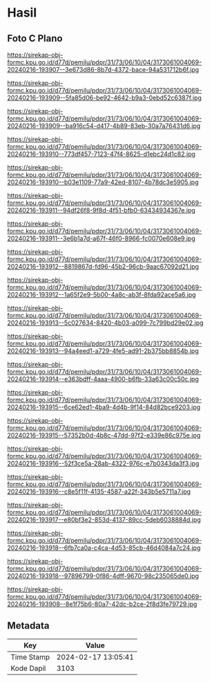 # Hasil

## Foto C Plano

https://sirekap-obj-formc.kpu.go.id/d77d/pemilu/pdpr/31/73/06/10/04/3173061004069-20240216-193907--3e673d86-8b7d-4372-bace-94a531712b6f.jpg

https://sirekap-obj-formc.kpu.go.id/d77d/pemilu/pdpr/31/73/06/10/04/3173061004069-20240216-193909--5fa85d06-be92-4642-b9a3-0ebd52c6387f.jpg

https://sirekap-obj-formc.kpu.go.id/d77d/pemilu/pdpr/31/73/06/10/04/3173061004069-20240216-193909--ba916c54-d417-4b89-83eb-30a7a76431d6.jpg

https://sirekap-obj-formc.kpu.go.id/d77d/pemilu/pdpr/31/73/06/10/04/3173061004069-20240216-193910--773df457-7123-47f4-8625-d1ebc24d1c82.jpg

https://sirekap-obj-formc.kpu.go.id/d77d/pemilu/pdpr/31/73/06/10/04/3173061004069-20240216-193910--b03e1109-77a9-42ed-8107-4b78dc3e5905.jpg

https://sirekap-obj-formc.kpu.go.id/d77d/pemilu/pdpr/31/73/06/10/04/3173061004069-20240216-193911--94df26f8-9f8d-4f51-bfb0-63434934367e.jpg

https://sirekap-obj-formc.kpu.go.id/d77d/pemilu/pdpr/31/73/06/10/04/3173061004069-20240216-193911--3e6b1a7d-a67f-46f0-8966-fc0070e608e9.jpg

https://sirekap-obj-formc.kpu.go.id/d77d/pemilu/pdpr/31/73/06/10/04/3173061004069-20240216-193912--8819867d-fd96-45b2-96cb-9aac67092d21.jpg

https://sirekap-obj-formc.kpu.go.id/d77d/pemilu/pdpr/31/73/06/10/04/3173061004069-20240216-193912--1a65f2e9-5b00-4a8c-ab3f-8fda92ace5a6.jpg

https://sirekap-obj-formc.kpu.go.id/d77d/pemilu/pdpr/31/73/06/10/04/3173061004069-20240216-193913--5c027634-8420-4b03-a099-7c799bd29e02.jpg

https://sirekap-obj-formc.kpu.go.id/d77d/pemilu/pdpr/31/73/06/10/04/3173061004069-20240216-193913--94a4eed1-a729-4fe5-ad91-2b375bb8854b.jpg

https://sirekap-obj-formc.kpu.go.id/d77d/pemilu/pdpr/31/73/06/10/04/3173061004069-20240216-193914--e363bdff-4aaa-4900-b6fb-33a63c00c50c.jpg

https://sirekap-obj-formc.kpu.go.id/d77d/pemilu/pdpr/31/73/06/10/04/3173061004069-20240216-193915--6ce62ed1-4ba9-4d4b-9f14-84d82bce9203.jpg

https://sirekap-obj-formc.kpu.go.id/d77d/pemilu/pdpr/31/73/06/10/04/3173061004069-20240216-193915--57352b0d-4b8c-47dd-97f2-e339e86c975e.jpg

https://sirekap-obj-formc.kpu.go.id/d77d/pemilu/pdpr/31/73/06/10/04/3173061004069-20240216-193916--52f3ce5a-28ab-4322-976c-e7b0343da3f3.jpg

https://sirekap-obj-formc.kpu.go.id/d77d/pemilu/pdpr/31/73/06/10/04/3173061004069-20240216-193916--c8e5f11f-4135-4587-a22f-343b5e5711a7.jpg

https://sirekap-obj-formc.kpu.go.id/d77d/pemilu/pdpr/31/73/06/10/04/3173061004069-20240216-193917--e80bf3e2-853d-4137-89cc-5deb6038884d.jpg

https://sirekap-obj-formc.kpu.go.id/d77d/pemilu/pdpr/31/73/06/10/04/3173061004069-20240216-193918--6fb7ca0a-c4ca-4d53-85cb-46d4084a7c24.jpg

https://sirekap-obj-formc.kpu.go.id/d77d/pemilu/pdpr/31/73/06/10/04/3173061004069-20240216-193918--97896799-0f86-4dff-9670-98c235065de0.jpg

https://sirekap-obj-formc.kpu.go.id/d77d/pemilu/pdpr/31/73/06/10/04/3173061004069-20240216-193908--8e1f75b6-80a7-42dc-b2ce-2f8d3fe79729.jpg


## Metadata

| Key        | Value               |
| ---------- | ------------------- |
| Time Stamp | 2024-02-17 13:05:41 |
| Kode Dapil | 3103                |



